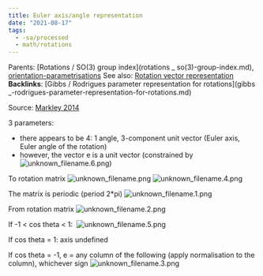 ```yaml
---
title: Euler axis/angle representation
date: "2021-08-17"
tags:
  - -sa/processed
  - math/rotations
---
```


Parents: [Rotations / SO(3) group index](rotations _ so(3)-group-index.md), [orientation-parametrisations](orientation-parametrisations.md)
See also: [Rotation vector representation](rotation-vector-representation.md)
**Backlinks**: [Gibbs / Rodrigues parameter representation for rotations](gibbs _-rodrigues-parameter-representation-for-rotations.md)

Source: [Markley 2014](markley-2014.md)

3 parameters:

*   there appears to be 4: 1 angle, 3-component unit vector (Euler axis, Euler angle of the rotation)
*   however, the vector e is a unit vector (constrained by ![unknown_filename.6.png](./_resources/Euler_axis_angle_representation.resources/unknown_filename.6.png))

To rotation matrix
![unknown_filename.png](./_resources/Euler_axis_angle_representation.resources/unknown_filename.png)
![unknown_filename.4.png](./_resources/Euler_axis_angle_representation.resources/unknown_filename.4.png)

The matrix is periodic (period 2\*pi)
![unknown_filename.1.png](./_resources/Euler_axis_angle_representation.resources/unknown_filename.1.png)

From rotation matrix
![unknown_filename.2.png](./_resources/Euler_axis_angle_representation.resources/unknown_filename.2.png)

If -1 < cos theta < 1: 
![unknown_filename.5.png](./_resources/Euler_axis_angle_representation.resources/unknown_filename.5.png)

If cos theta = 1: axis undefined

If cos theta = -1, e = any column of the following (apply normalisation to the column), whichever sign
![unknown_filename.3.png](./_resources/Euler_axis_angle_representation.resources/unknown_filename.3.png)

